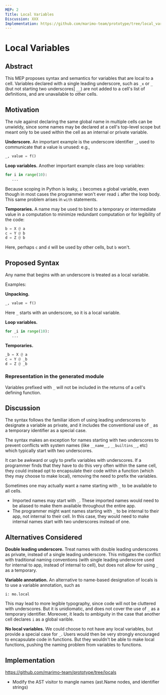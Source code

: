 ```yaml
---
MEP: 2
Title: Local Variables
Discussion: XXX
Implementation: https://github.com/marimo-team/prototype/tree/local_variables
---
```


# Local Variables

## Abstract

This MEP proposes syntax and semantics for variables that are local to a cell.
Variables declared with a single leading underscore, such as `_x` or `_` (but not starting
two underscores] `__`) are not added to a cell's list of definitions, and are unavailable to other cells.

## Motivation

The rule against declaring the same global name in multiple cells can be
unwieldy, since some names may be declared at a cell's top-level scope but
meant only to be used within the cell as an internal or private variable.

**Underscore.**
An important example is the underscore identifier `_`, used to communicate that
a value is unused: e.g.,

```python
_, value = f()
```

**Loop variables.**
Another important example class are loop variables:

```python
for i in range(10):
   ...
```

Because scoping in Python is leaky, `i` becomes a global variable, even
though in most cases the programmer won't ever read `i` after the loop body.
This same problem arises in `with` statements.

**Temporaries.**
A name may be  used to bind to a temporary or intermediate value in a
computation to minimize redundant computation or for legibility of the code:

```python
b = X @ a
c = Y @ b
d = Z @ b
```

Here, perhaps `c` and `d` will be used by other cells, but `b` won't. 

## Proposed Syntax

Any name that begins with an underscore is treated as a local variable.

Examples:

**Unpacking.**

```python
_, value = f()
```

Here `_` starts with an underscore, so it is a local variable.

**Loop variables.**

```python
for _i in range(10):
   ...
```

**Temporaries.**

```python
_b = X @ a
c = Y @ _b
d = Z @ _b
```

### Representation in the generated module
Variables prefixed with `_` will not be included in the returns of a cell's
defining function.


## Discussion

The syntax follows the familiar idiom of using leading underscores to
designate a variable as private, and it includes the conventional use of `_` as
a temporary identifier as a special case.

The syntax makes an exception for names starting with two underscores to prevent
conflicts with system names (like `__name__`, `__builtins__`, etc) which typically
start with two underscores.

It can be awkward or ugly to prefix variables with underscores. If a programmer finds
that they have to do this very often within the same cell, they could instead
opt to encapsulate their code within a function (which they may choose to make
local), removing the need to prefix the variables.

Sometimes one may actually want a name starting with `_` to be available to all cells.

- Imported names may start with `_`. These imported names would need to
be aliased to make them available throughout the entire app.
- The programmer might want names starting with `_` to be internal to their app,
  not internal to their cell. In this case, they would need to make internal
  names start with two underscores instead of one. 

## Alternatives Considered

**Double leading underscore.** Treat names with double leading underscores as
private, instead of a single leading underscore. This mitigates the conflict with
traditional naming conventions (with single leading underscore used for internal
to app, instead of internal to cell), but does not allow for using `_` as a temporary.

**Variable annotation.** An alternative to name-based designation of locals
is to use a variable annotation, such as

```
i: mo.local
```

This may lead to more legible typography, since code will not be cluttered
with underscores. But it is unidiomatic, and does not cover the use of `_`
as a temporary identifier. Moreover, it leads to ambiguity in the case
that another cell declares `i` as a global varible.

**No local variables.** We could choose to not have any local variables, but
provide a special case for `_`. Users would then be very strongly encouraged to
encapsulate code in functions. But they wouldn't be able to make local
functions, pushing the naming problem from variables to functions.

## Implementation

https://github.com/marimo-team/prototype/tree/locals

- Modify the AST visitor to mangle names (ast.Name nodes, and identifier strings)
